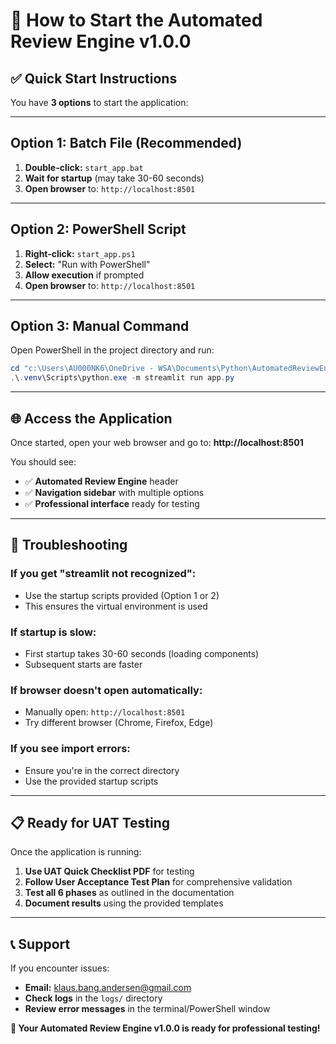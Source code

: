 # 🚀 How to Start the Automated Review Engine v1.0.0

## ✅ **Quick Start Instructions**

You have **3 options** to start the application:

---

## **Option 1: Batch File (Recommended)**

1. **Double-click:** `start_app.bat`
2. **Wait for startup** (may take 30-60 seconds)
3. **Open browser** to: `http://localhost:8501`

---

## **Option 2: PowerShell Script**

1. **Right-click:** `start_app.ps1`
2. **Select:** "Run with PowerShell"
3. **Allow execution** if prompted
4. **Open browser** to: `http://localhost:8501`

---

## **Option 3: Manual Command**

Open PowerShell in the project directory and run:

```powershell
cd "c:\Users\AU000NK6\OneDrive - WSA\Documents\Python\AutomatedReviewEngine"
.\.venv\Scripts\python.exe -m streamlit run app.py
```

---

## 🌐 **Access the Application**

Once started, open your web browser and go to:
**http://localhost:8501**

You should see:
- ✅ **Automated Review Engine** header
- ✅ **Navigation sidebar** with multiple options
- ✅ **Professional interface** ready for testing

---

## 🔧 **Troubleshooting**

### **If you get "streamlit not recognized":**
- Use the startup scripts provided (Option 1 or 2)
- This ensures the virtual environment is used

### **If startup is slow:**
- First startup takes 30-60 seconds (loading components)
- Subsequent starts are faster

### **If browser doesn't open automatically:**
- Manually open: `http://localhost:8501`
- Try different browser (Chrome, Firefox, Edge)

### **If you see import errors:**
- Ensure you're in the correct directory
- Use the provided startup scripts

---

## 📋 **Ready for UAT Testing**

Once the application is running:

1. **Use UAT Quick Checklist PDF** for testing
2. **Follow User Acceptance Test Plan** for comprehensive validation
3. **Test all 6 phases** as outlined in the documentation
4. **Document results** using the provided templates

---

## 📞 **Support**

If you encounter issues:
- **Email:** klaus.bang.andersen@gmail.com
- **Check logs** in the `logs/` directory
- **Review error messages** in the terminal/PowerShell window

**🎯 Your Automated Review Engine v1.0.0 is ready for professional testing!**
